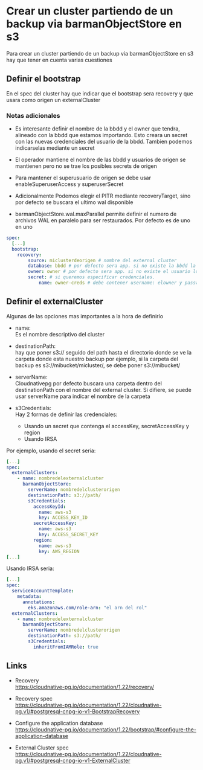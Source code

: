 # Crear un cluster partiendo de un backup via barmanObjectStore en s3

Para crear un cluster partiendo de un backup via barmanObjectStore en s3 hay que tener en cuenta varias cuestiones

## Definir el bootstrap

En el spec del cluster hay que indicar que el bootstrap sera recovery y que usara como origen un externalCluster

### Notas adicionales

- Es interesante definir el nombre de la bbdd y el owner que tendra, alineado con la bbdd que estamos importando. Esto creara un secret con las nuevas credenciales del usuario de la bbdd. Tambien podemos indicarselas mediante un secret

- El operador mantiene el nombre de las bbdd y usuarios de origen se mantienen pero no se trae los posibles secrets de origen

- Para mantener el superusuario de origen se debe usar enableSuperuserAccess y superuserSecret

- Adicionalmente Podemos elegir el PITR mediante recoveryTarget, sino por defecto se buscara el ultimo wal disponible

- barmanObjectStore.wal.maxParallel permite definir el numero de archivos WAL en paralelo para ser restaurados. Por defecto es de uno en uno

```yaml
spec:
  [...]
  bootstrap:
    recovery:
        source: miclusterdeorigen # nombre del external cluster
        database: bbdd # por defecto sera app. si no existe la bbdd la crea
        owner: owner # por defecto sera app. si no existe el usuario lo crea y si no es owner, lo convierte en owner
        secret: # si queremos especificar credenciales. 
            name: owner-creds # debe contener username: elowner y password: elpassworddeseado
```

## Definir el externalCluster

Algunas de las opciones mas importantes a la hora de definirlo

- name:  
Es el nombre descriptivo del cluster

- destinationPath:  
hay que poner s3:// seguido del path hasta el directorio donde se ve la carpeta donde esta nuestro backup
por ejemplo, si la carpeta del backup es  s3://mibucket/micluster/, se debe poner s3://mibucket/

- serverName:  
Cloudnativepg por defecto buscara una carpeta dentro del destinationPath con el nombre del external cluster. Si difiere, se puede usar serverName para indicar el nombre de la carpeta

- s3Credentials:  
Hay 2 formas de definir las credenciales:
  - Usando un secret que contenga el accessKey, secretAccessKey y region
  - Usando IRSA

Por ejemplo, usando el secret seria:  

```yaml
[...]
spec:
  externalClusters:
    - name: nombredelexternalcluster
      barmanObjectStore:
        serverName: nombredelclusterorigen
        destinationPath: s3://path/
        s3Credentials:
          accessKeyId:
            name: aws-s3
            key: ACCESS_KEY_ID
          secretAccessKey:
            name: aws-s3
            key: ACCESS_SECRET_KEY
          region:
            name: aws-s3
            key: AWS_REGION
[...]
```

Usando IRSA seria:  

```yaml
[...]
spec:
  serviceAccountTemplate:
    metadata:
      annotations:
        eks.amazonaws.com/role-arn: "el arn del rol"
  externalClusters:
    - name: nombredelexternalcluster
      barmanObjectStore:
        serverName: nombredelclusterorigen
        destinationPath: s3://path/
        s3Credentials:
          inheritFromIAMRole: true
```

## Links

- Recovery  
<https://cloudnative-pg.io/documentation/1.22/recovery/>

- Recovery spec  
<https://cloudnative-pg.io/documentation/1.22/cloudnative-pg.v1/#postgresql-cnpg-io-v1-BootstrapRecovery>

- Configure the application database  
<https://cloudnative-pg.io/documentation/1.22/bootstrap/#configure-the-application-database>

- External Cluster spec  
<https://cloudnative-pg.io/documentation/1.22/cloudnative-pg.v1/#postgresql-cnpg-io-v1-ExternalCluster>
